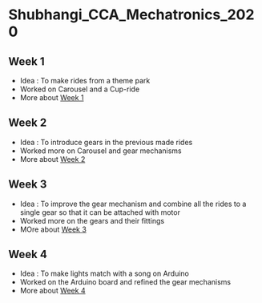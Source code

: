 # Shubhangi_CCA_Mechatronics_2020

## Week 1
- Idea : To make rides from a theme park
- Worked on Carousel and a Cup-ride
- More about [Week 1](/Week_1/)

## Week 2
- Idea : To introduce gears in the previous made rides
- Worked more on Carousel and gear mechanisms
- More about [Week 2](/Week_2/)

## Week 3
- Idea : To improve the gear mechanism and combine all the rides to a single gear so that it can be attached with motor
- Worked more on the gears and their fittings
- MOre about [Week 3](/Week_3/)

## Week 4
- Idea : To make lights match with a song on Arduino
- Worked on the Arduino board and refined the gear mechanisms
- More about [Week 4](/Week_4/)

